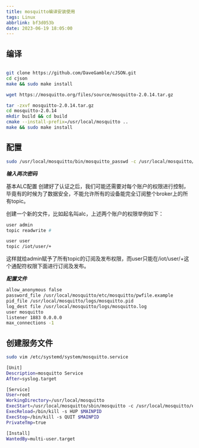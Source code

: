 ```yaml
---
title: mosquitto编译安装使用
tags: Linux
abbrlink: bf3d053b
date: 2023-06-19 18:05:00
---
```


## 编译

```bash

git clone https://github.com/DaveGamble/cJSON.git
cd cjson
make && sudo make install

wget https://mosquitto.org/files/source/mosquitto-2.0.14.tar.gz

tar -zxvf mosquitto-2.0.14.tar.gz
cd mosquitto-2.0.14
mkdir build && cd build
cmake --install-prefix=/usr/local/mosquitto ..
make && sudo make install
```

## 配置

```bash
sudo /usr/local/mosquitto/bin/mosquitto_passwd -c /usr/local/mosquitto/etc/mosquitto/pwfile.example admin
```

***输入两次密码***

基本ALC配置
创建好了认证之后，我们可能还需要对每个账户的权限进行控制，毕竟有的时候为了数据安全，不能允许所有的设备能完全订阅整个broker上的所有topic。

创建一个新的文件，比如起名叫alc，上述两个账户的权限举例如下：

```bash
user admin
topic readwrite #

user user
topic /iot/user/+
```

这样就给admin赋予了所有topic的订阅及发布权限，而user只能在/iot/user/+这个通配符权限下面进行订阅及发布。

***配置文件***

```bash
allow_anonymous false
password_file /usr/local/mosquitto/etc/mosquitto/pwfile.example
pid_file /usr/local/mosquitto/logs/mosquitto.pid
log_dest file /usr/local/mosquitto/logs/mosquitto.log
user mosquitto
listener 1883 0.0.0.0
max_connections -1
```

## 创建服务文件

```bash
sudo vim /etc/systemd/system/mosquitto.service

[Unit]
Description=mosquitto Service
After=syslog.target

[Service]
User=root
WorkingDirectory=/usr/local/mosquitto
ExecStart=/usr/local/mosquitto/sbin/mosquitto -c /usr/local/mosquitto/etc/mosquitto/mosquitto.conf
ExecReload=/bin/kill -s HUP $MAINPID
ExecStop=/bin/kill -s QUIT $MAINPID
PrivateTmp=true

[Install]
WantedBy=multi-user.target
```
